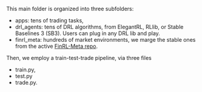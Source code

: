 This main folder is organized into three subfolders: 
+ apps: tens of trading tasks, 
+ drl_agents: tens of DRL algorithms, from ElegantRL, RLlib, or Stable Baselines 3 (SB3). Users can plug in any DRL lib and play.
+ finrl_meta: hundreds of market environments, we marge the stable ones from the active [FinRL-Meta repo](https://github.com/AI4Finance-Foundation/FinRL-Meta).

Then, we employ a train-test-trade pipeline, via three files
+ train.py, 
+ test.py
+ trade.py.
